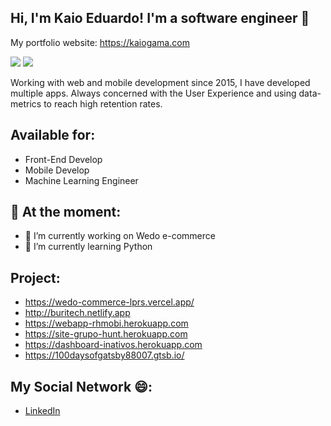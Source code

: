 ## Hi, I'm Kaio Eduardo! I'm a software engineer 👋
My portfolio website: <a href="https://kaiogama.com">https://kaiogama.com</a> 

<a alt="Linkedin" href="https://www.linkedin.com/in/kaiogama/"><img src="https://img.shields.io/badge/Linkedin-Kaio%20B.%20Gama-blue?logo=linkedin"/></a>
<a alt="Github" href="https://github.com/kaiogama18"><img src="https://img.shields.io/badge/Github-Kaio%20B.%20Gama-lightgrey?logo=github"/></a>

Working with web and mobile development since 2015, I have developed 
multiple apps. Always concerned with the User Experience and using data-
metrics to reach high retention rates.     

## Available for:
- Front-End Develop
- Mobile Develop
- Machine Learning Engineer

## 💬 At the moment:

- 🔭 I’m currently working on Wedo e-commerce
- 🌱 I’m currently learning Python

## Project:
- https://wedo-commerce-lprs.vercel.app/
- http://buritech.netlify.app 
- https://webapp-rhmobi.herokuapp.com 
- https://site-grupo-hunt.herokuapp.com 
- https://dashboard-inativos.herokuapp.com 
- https://100daysofgatsby88007.gtsb.io/

## My Social Network 😄:
- <a href="https://www.linkedin.com/in/kaiogama/">LinkedIn</a> 
<!-- - <a href="https://medium.com/@kaioeduardoescar">Medium</a>  -->

<!-- - https://wedo-market.herokuapp.com version 1 -->
<!--
**kaiogama18/kaiogama18** is a ✨ _special_ ✨ repository because its `README.md` (this file) appears on your GitHub profile.

Here are some ideas to get you started:

- 🔭 I’m currently working on ...
- 🌱 I’m currently learning ...
- 👯 I’m looking to collaborate on ...
- 🤔 I’m looking for help with ...
- 💬 Ask me about ...
- 📫 How to reach me: ...
- 😄 Pronouns: ...
- ⚡ Fun fact: ...
-->
